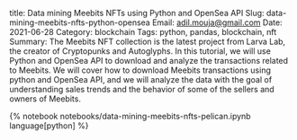title: Data mining Meebits NFTs using Python and OpenSea API
Slug: data-mining-meebits-nfts-python-opensea
Email: adil.mouja@gmail.com
Date: 2021-06-28
Category: blockchain
Tags: python, pandas, blockchain, nft
Summary: The Meebits NFT collection is the latest project from Larva Lab, the creator of Cryptopunks and Autoglyphs. In this tutorial, we will use Python and OpenSea API to download and analyze the transactions related to Meebits. We will cover how to download Meebits transactions using python and OpenSea API, and we will analyze the data with the goal of understanding sales trends and the behavior of some of the sellers and owners of Meebits.

{% notebook notebooks/data-mining-meebits-nfts-pelican.ipynb language[python] %}